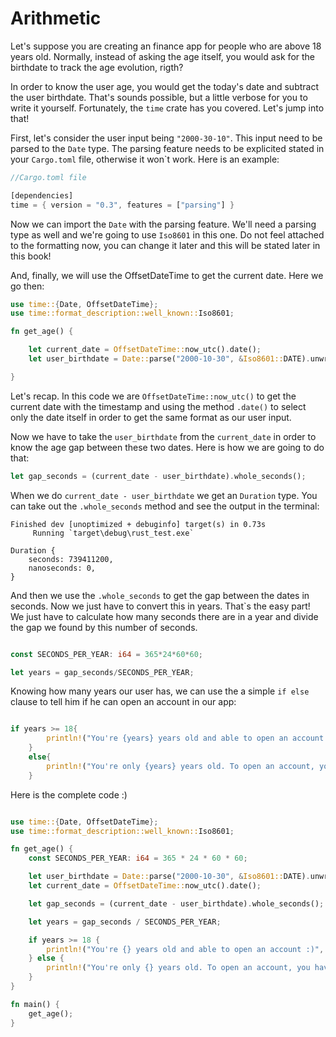 # Arithmetic

Let's suppose you are creating an finance app for people who are above 18 years old. Normally, instead of asking the age itself, you would ask for the birthdate to track the age evolution, rigth?

In order to know the user age, you would get the today's date and subtract the user birthdate. That's sounds possible, but a little verbose for you to write it yourself. Fortunately, the `time` crate has you covered. Let's jump into that!

First, let's consider the user input being `"2000-30-10"`. This input need to be parsed to the `Date` type. The parsing feature needs to be explicited stated in your `Cargo.toml` file, otherwise it won`t work. Here is an example:

```rust
//Cargo.toml file

[dependencies]
time = { version = "0.3", features = ["parsing"] }
```

Now we can import the `Date` with the parsing feature. We'll need a parsing type as well and we're going to use `Iso8601` in this one. Do not feel attached to the formatting now, you can change it later and this will be stated later in this book!

And, finally, we will use the OffsetDateTime to get the current date. Here we go then:

```rust
use time::{Date, OffsetDateTime};
use time::format_description::well_known::Iso8601;

fn get_age() {

    let current_date = OffsetDateTime::now_utc().date();
    let user_birthdate = Date::parse("2000-10-30", &Iso8601::DATE).unwrap();

}
```

Let's recap. In this code we are `OffsetDateTime::now_utc()` to get the current date with the timestamp and using the method `.date()` to select only the date itself in order to get the same format as our user input.

Now we have to take the `user_birthdate` from the `current_date` in order to know the age gap between these two dates. Here is how we are going to do that:

```rust
let gap_seconds = (current_date - user_birthdate).whole_seconds();
```

When we do `current_date - user_birthdate` we get an `Duration` type. You can take out the `.whole_seconds` method and see the output in the terminal:

```console
Finished dev [unoptimized + debuginfo] target(s) in 0.73s
     Running `target\debug\rust_test.exe`

Duration {
    seconds: 739411200,
    nanoseconds: 0,
}
```

And then we use the `.whole_seconds` to get the gap between the dates in seconds. Now we just have to convert this in years. That`s the easy part! We just have to calculate how many seconds there are in a year and divide the gap we found by this number of seconds.

```rust

const SECONDS_PER_YEAR: i64 = 365*24*60*60;

let years = gap_seconds/SECONDS_PER_YEAR;

```

Knowing how many years our user has, we can use the a simple `if else` clause to tell him if he can open an account in our app:

```rust

if years >= 18{
        println!("You're {years} years old and able to open an account :)");
    }
    else{
        println!("You're only {years} years old. To open an account, you have to have at least 18 years old");
    }


```

Here is the complete code :)

```rust

use time::{Date, OffsetDateTime};
use time::format_description::well_known::Iso8601;

fn get_age() {
    const SECONDS_PER_YEAR: i64 = 365 * 24 * 60 * 60;

    let user_birthdate = Date::parse("2000-10-30", &Iso8601::DATE).unwrap();
    let current_date = OffsetDateTime::now_utc().date();

    let gap_seconds = (current_date - user_birthdate).whole_seconds();

    let years = gap_seconds / SECONDS_PER_YEAR;

    if years >= 18 {
        println!("You're {} years old and able to open an account :)", years);
    } else {
        println!("You're only {} years old. To open an account, you have to be at least 18 years old", years);
    }
}

fn main() {
    get_age();
}



```
